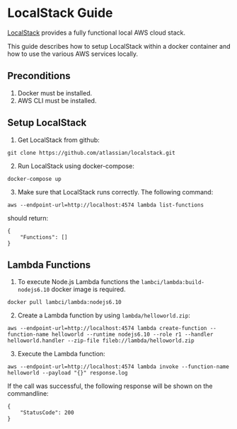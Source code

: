 # LocalStack Guide
[LocalStack](https://github.com/atlassian/localstack) provides a fully functional local AWS cloud stack.

This guide describes how to setup LocalStack within a docker container and how to use the various AWS services locally.

## Preconditions
1. Docker must be installed.
2. AWS CLI must be installed.

## Setup LocalStack
1. Get LocalStack from github:
```
git clone https://github.com/atlassian/localstack.git
```

2. Run LocalStack using docker-compose:
```
docker-compose up
```

3. Make sure that LocalStack runs correctly.
The following command:
```
aws --endpoint-url=http://localhost:4574 lambda list-functions 
```
should return:
```
{
    "Functions": []
}
```

## Lambda Functions
1. To execute Node.js Lambda functions the ``lambci/lambda:build-nodejs6.10`` docker image is required.
```
docker pull lambci/lambda:nodejs6.10
```

2. Create a Lambda function by using ``lambda/helloworld.zip``:
```
aws --endpoint-url=http://localhost:4574 lambda create-function --function-name helloworld --runtime nodejs6.10 --role r1 --handler helloworld.handler --zip-file fileb://lambda/helloworld.zip
```

3. Execute the Lambda function:
```
aws --endpoint-url=http://localhost:4574 lambda invoke --function-name helloworld --payload "{}" response.log
```
If the call was successful, the following response will be shown on the commandline:
```
{
    "StatusCode": 200
}
```


 
